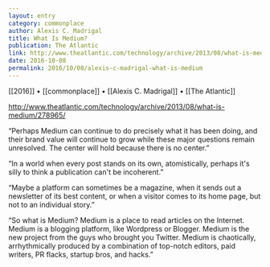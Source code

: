 ```yaml
---
layout: entry
category: commonplace
author: Alexis C. Madrigal
title: What Is Medium?
publication: The Atlantic
link: http://www.theatlantic.com/technology/archive/2013/08/what-is-medium/278965/
date: 2016-10-08
permalink: 2016/10/08/alexis-c-madrigal-what-is-medium
---
```


[[2016]] • [[commonplace]] • [[Alexis C. Madrigal]] • [[The Atlantic]]

http://www.theatlantic.com/technology/archive/2013/08/what-is-medium/278965/

“Perhaps Medium can continue to do precisely what it has been doing, and their brand value will continue to grow while these major questions remain unresolved. The center will hold because there is no center.”

“In a world when every post stands on its own, atomistically, perhaps it's silly to think a publication can't be incoherent.”

“Maybe a platform can sometimes be a magazine, when it sends out a newsletter of its best content, or when a visitor comes to its home page, but not to an individual story.”

“So what is Medium? Medium is a place to read articles on the Internet. Medium is a blogging platform, like Wordpress or Blogger. Medium is the new project from the guys who brought you Twitter. Medium is chaotically, arrhythmically produced by a combination of top-notch editors, paid writers, PR flacks, startup bros, and hacks.”
